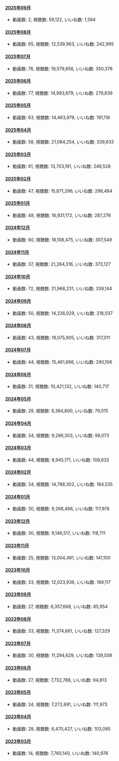 #### [2025年09月](videos/202509 "wikilink")

-   動画数: 2, 視聴数: 59,122, いいね数: 1,594

#### [2025年08月](videos/202508 "wikilink")

-   動画数: 65, 視聴数: 12,539,963, いいね数: 242,995

#### [2025年07月](videos/202507 "wikilink")

-   動画数: 76, 視聴数: 19,579,856, いいね数: 350,376

#### [2025年06月](videos/202506 "wikilink")

-   動画数: 77, 視聴数: 14,993,679, いいね数: 279,839

#### [2025年05月](videos/202505 "wikilink")

-   動画数: 63, 視聴数: 14,463,979, いいね数: 191,118

#### [2025年04月](videos/202504 "wikilink")

-   動画数: 58, 視聴数: 21,084,254, いいね数: 339,633

#### [2025年03月](videos/202503 "wikilink")

-   動画数: 61, 視聴数: 13,703,191, いいね数: 246,528

#### [2025年02月](videos/202502 "wikilink")

-   動画数: 47, 視聴数: 15,871,296, いいね数: 296,464

#### [2025年01月](videos/202501 "wikilink")

-   動画数: 48, 視聴数: 16,931,172, いいね数: 287,276

#### [2024年12月](videos/202412 "wikilink")

-   動画数: 60, 視聴数: 18,108,475, いいね数: 307,549

#### [2024年11月](videos/202411 "wikilink")

-   動画数: 37, 視聴数: 21,264,316, いいね数: 373,127

#### [2024年10月](videos/202410 "wikilink")

-   動画数: 72, 視聴数: 21,968,231, いいね数: 339,144

#### [2024年09月](videos/202409 "wikilink")

-   動画数: 50, 視聴数: 14,226,029, いいね数: 218,037

#### [2024年08月](videos/202408 "wikilink")

-   動画数: 43, 視聴数: 19,075,905, いいね数: 317,011

#### [2024年07月](videos/202407 "wikilink")

-   動画数: 44, 視聴数: 15,461,666, いいね数: 290,106

#### [2024年06月](videos/202406 "wikilink")

-   動画数: 31, 視聴数: 10,421,132, いいね数: 140,717

#### [2024年05月](videos/202405 "wikilink")

-   動画数: 29, 視聴数: 6,384,800, いいね数: 79,015

#### [2024年04月](videos/202404 "wikilink")

-   動画数: 34, 視聴数: 9,286,303, いいね数: 98,073

#### [2024年03月](videos/202403 "wikilink")

-   動画数: 44, 視聴数: 8,945,171, いいね数: 108,632

#### [2024年02月](videos/202402 "wikilink")

-   動画数: 34, 視聴数: 14,788,302, いいね数: 184,535

#### [2024年01月](videos/202401 "wikilink")

-   動画数: 30, 視聴数: 9,268,466, いいね数: 117,976

#### [2023年12月](videos/202312 "wikilink")

-   動画数: 30, 視聴数: 9,146,517, いいね数: 118,711

#### [2023年11月](videos/202311 "wikilink")

-   動画数: 25, 視聴数: 13,004,491, いいね数: 141,100

#### [2023年10月](videos/202310 "wikilink")

-   動画数: 33, 視聴数: 12,023,936, いいね数: 169,117

#### [2023年09月](videos/202309 "wikilink")

-   動画数: 27, 視聴数: 6,357,668, いいね数: 85,954

#### [2023年08月](videos/202308 "wikilink")

-   動画数: 33, 視聴数: 11,374,661, いいね数: 127,329

#### [2023年07月](videos/202307 "wikilink")

-   動画数: 30, 視聴数: 11,294,629, いいね数: 139,508

#### [2023年06月](videos/202306 "wikilink")

-   動画数: 27, 視聴数: 7,732,788, いいね数: 94,813

#### [2023年05月](videos/202305 "wikilink")

-   動画数: 24, 視聴数: 7,272,691, いいね数: 111,973

#### [2023年04月](videos/202304 "wikilink")

-   動画数: 28, 視聴数: 6,470,427, いいね数: 103,095

#### [2023年03月](videos/202303 "wikilink")

-   動画数: 14, 視聴数: 7,760,140, いいね数: 140,976

